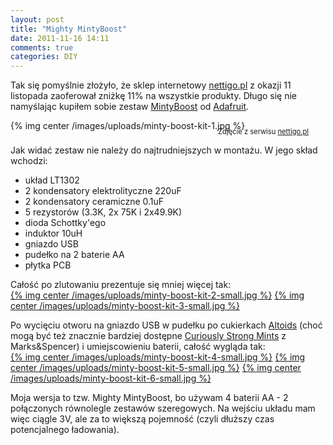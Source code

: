 ```yaml
---
layout: post
title: "Mighty MintyBoost"
date: 2011-11-16 14:11
comments: true
categories: DIY 
---
```

Tak się pomyślnie złożyło, że sklep internetowy [nettigo.pl](http://www.nettigo.pl) z okazji 11 listopada zaoferował zniżkę 11% na wszystkie produkty. Długo się nie namyślając kupiłem sobie zestaw [MintyBoost](http://www.ladyada.net/make/mintyboost/) od [Adafruit](http://www.adafruit.com).  
  
{% img center /images/uploads/minty-boost-kit-1.jpg %}
<p style="margin-left: auto; margin-top: -20px; margin-right: auto; width: 450px; text-align: right; font-size: 0.8em">Zdjęcie z serwisu <a href="http://nettigo.pl/product/Minty-Boost-Kit,minty-boost-kit)">nettigo.pl</a></p>

<!-- more -->

Jak widać zestaw nie należy do najtrudniejszych w montażu. W jego skład wchodzi:

 * układ LT1302
 * 2 kondensatory elektrolityczne 220uF
 * 2 kondensatory ceramiczne 0.1uF
 * 5 rezystorów (3.3K, 2x 75K i 2x49.9K)
 * dioda Schottky'ego
 * induktor 10uH
 * gniazdo USB
 * pudełko na 2 baterie AA
 * płytka PCB

Całość po zlutowaniu prezentuje się mniej więcej tak:  
<a href="/images/uploads/minty-boost-kit-2.jpg" class="lightbox">{% img center /images/uploads/minty-boost-kit-2-small.jpg %}</a>
<a href="/images/uploads/minty-boost-kit-3.jpg" class="lightbox">{% img center /images/uploads/minty-boost-kit-3-small.jpg %}</a>

Po wycięciu otworu na gniazdo USB w pudełku po cukierkach [Altoids](http://shop.altoids.com/) (choć mogą być też znacznie bardziej dostępne [Curiously Strong Mints](http://www.britstore.co.uk/Marks-and-Spencer-Food-Marks-and-Spencer-Sweets-Marks-and-Spencer-Mints-and-Chewing-Gum/c1_11_1254/p5311/Marks-and-Spencer-Curiously-Strong-Mints-50g-Tin/product_info.html) z Marks&Spencer) i umiejscowieniu baterii, całość wygląda tak:  
<a href="/images/uploads/minty-boost-kit-4.jpg" class="lightbox">{% img center /images/uploads/minty-boost-kit-4-small.jpg %}</a>
<a href="/images/uploads/minty-boost-kit-5.jpg" class="lightbox">{% img center /images/uploads/minty-boost-kit-5-small.jpg %}</a>
<a href="/images/uploads/minty-boost-kit-6.jpg" class="lightbox">{% img center /images/uploads/minty-boost-kit-6-small.jpg %}</a>

Moja wersja to tzw. Mighty MintyBoost, bo używam 4 baterii AA - 2 połączonych równolegle zestawów szeregowych. Na wejściu układu mam więc ciągle 3V, ale za to większą pojemność (czyli dłuższy czas potencjalnego ładowania).
